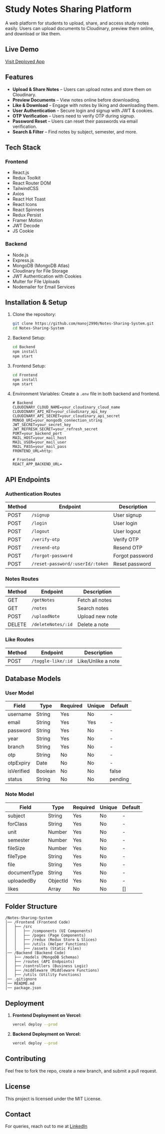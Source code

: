 # Study Notes Sharing Platform

A web platform for students to upload, share, and access study notes easily. Users can upload documents to Cloudinary, preview them online, and download or like them.

## Live Demo

[Visit Deployed App](https://notes-sharing-system12.vercel.app/) 

## Features

- **Upload & Share Notes** – Users can upload notes and store them on Cloudinary.
- **Preview Documents** – View notes online before downloading.
- **Like & Download** – Engage with notes by liking and downloading them.
- **User Authentication** – Secure login and signup with JWT & cookies.
- **OTP Verification** – Users need to verify OTP during signup.
- **Password Reset** – Users can reset their passwords via email verification.
- **Search & Filter** – Find notes by subject, semester, and more.

## Tech Stack

### Frontend
- React.js
- Redux Toolkit
- React Router DOM
- TailwindCSS
- Axios
- React Hot Toast
- React Icons
- React Spinners
- Redux Persist
- Framer Motion
- JWT Decode
- JS Cookie

### Backend
- Node.js
- Express.js
- MongoDB (MongoDB Atlas)
- Cloudinary for File Storage
- JWT Authentication with Cookies
- Multer for File Uploads
- Nodemailer for Email Services

## Installation & Setup

1. Clone the repository:
   ```sh
   git clone https://github.com/manoj2990/Notes-Sharing-System.git
   cd Notes-Sharing-System
   ```

2. Backend Setup:
   ```sh
   cd Backend
   npm install
   npm start
   ```

3. Frontend Setup:
   ```sh
   cd Frontend
   npm install
   npm start
   ```

4. Environment Variables:
   Create a `.env` file in both backend and frontend.
   ```env
   # Backend
   CLOUDINARY_CLOUD_NAME=your_cloudinary_cloud_name
   CLOUDINARY_API_KEY=your_cloudinary_api_key
   CLOUDINARY_API_SECRET=your_cloudinary_api_secret
   MONGO_URI=your_mongodb_connection_string
   JWT_SECRET=your_secret_key
   JWT_REFRESH_SECRET=your_refresh_secret
   PORT=your_backend_port
   MAIL_HOST=your_mail_host
   MAIL_USER=your_mail_user
   MAIL_PASS=your_mail_pass
   FRONTEND_URL=http:

   # Frontend
   REACT_APP_BACKEND_URL=
   ```

## API Endpoints

### Authentication Routes
| Method | Endpoint                 | Description          |
|--------|--------------------------|----------------------|
| POST   | `/signup`                | User signup         |
| POST   | `/login`                 | User login          |
| POST   | `/logout`                | User logout         |
| POST   | `/verify-otp`            | Verify OTP          |
| POST   | `/resend-otp`            | Resend OTP          |
| POST   | `/forgot-password`       | Forgot password     |
| POST   | `/reset-password/:userId/:token` | Reset password |

### Notes Routes
| Method | Endpoint                  | Description        |
|--------|---------------------------|--------------------|
| GET    | `/getNotes`               | Fetch all notes   |
| GET    | `/notes`                  | Search notes      |
| POST   | `/uploadNote`             | Upload new note   |
| DELETE | `/deleteNotes/:id`        | Delete a note     |

### Like Routes
| Method | Endpoint                     | Description     |
|--------|------------------------------|-----------------|
| POST   | `/toggle-like/:id`           | Like/Unlike a note |



## Database Models

### User Model

| Field      | Type    | Required | Unique | Default |
|------------|--------|----------|--------|---------|
| username   | String | Yes      | No     | -       |
| email      | String | Yes      | Yes    | -       |
| password   | String | Yes      | No     | -       |
| year       | String | Yes      | No     | -       |
| branch     | String | Yes      | No     | -       |
| otp        | String | No       | No     | -       |
| otpExpiry  | Date   | No       | No     | -       |
| isVerified | Boolean| No       | No     | false   |
| status     | String | No       | No     | pending |


### Note Model

| Field        | Type       | Required | Unique | Default |
|-------------|-----------|----------|--------|---------|
| subject     | String    | Yes      | No     | -       |
| forClass    | String    | Yes      | No     | -       |
| unit        | Number    | Yes      | No     | -       |
| semester    | Number    | Yes      | No     | -       |
| fileSize    | Number    | Yes      | No     | -       |
| fileType    | String    | Yes      | No     | -       |
| file        | String    | Yes      | No     | -       |
| documentType| String    | Yes      | No     | -       |
| uploadedBy  | ObjectId  | Yes      | No     | -       |
| likes       | Array     | No       | No     | []      |


## Folder Structure

```
/Notes-Sharing-System
│── /Frontend (Frontend Code)
│   ├── /src
│   │   ├── /components (UI Components)
│   │   ├── /pages (Page Components)
│   │   ├── /redux (Redux Store & Slices)
│   │   ├── /utils (Helper Functions)
│   │   ├── /assets (Static Files)
│── /Backend (Backend Code)
│   ├── /models (MongoDB Schemas)
│   ├── /routes (API Endpoints)
│   ├── /controllers (Business Logic)
│   ├── /middleware (Middleware Functions)
│   ├── /utils (Utility Functions)
│── .gitignore
│── README.md
│── package.json
```

## Deployment

1. **Frontend Deployment on Vercel:**
   ```sh
   vercel deploy --prod
   ```

2. **Backend Deployment on Vercel:**
   ```sh
   vercel deploy --prod
   ```

## Contributing

Feel free to fork the repo, create a new branch, and submit a pull request.

## License

This project is licensed under the MIT License.

## Contact

For queries, reach out to me at
 [LinkedIn](https://www.linkedin.com/in/manoj-krumar/)
